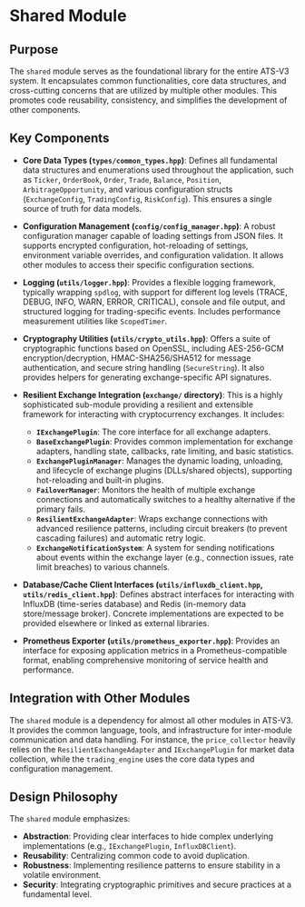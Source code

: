 # Shared Module

## Purpose

The `shared` module serves as the foundational library for the entire ATS-V3 system. It encapsulates common functionalities, core data structures, and cross-cutting concerns that are utilized by multiple other modules. This promotes code reusability, consistency, and simplifies the development of other components.

## Key Components

-   **Core Data Types (`types/common_types.hpp`)**:
    Defines all fundamental data structures and enumerations used throughout the application, such as `Ticker`, `OrderBook`, `Order`, `Trade`, `Balance`, `Position`, `ArbitrageOpportunity`, and various configuration structs (`ExchangeConfig`, `TradingConfig`, `RiskConfig`). This ensures a single source of truth for data models.

-   **Configuration Management (`config/config_manager.hpp`)**:
    A robust configuration manager capable of loading settings from JSON files. It supports encrypted configuration, hot-reloading of settings, environment variable overrides, and configuration validation. It allows other modules to access their specific configuration sections.

-   **Logging (`utils/logger.hpp`)**:
    Provides a flexible logging framework, typically wrapping `spdlog`, with support for different log levels (TRACE, DEBUG, INFO, WARN, ERROR, CRITICAL), console and file output, and structured logging for trading-specific events. Includes performance measurement utilities like `ScopedTimer`.

-   **Cryptography Utilities (`utils/crypto_utils.hpp`)**:
    Offers a suite of cryptographic functions based on OpenSSL, including AES-256-GCM encryption/decryption, HMAC-SHA256/SHA512 for message authentication, and secure string handling (`SecureString`). It also provides helpers for generating exchange-specific API signatures.

-   **Resilient Exchange Integration (`exchange/` directory)**:
    This is a highly sophisticated sub-module providing a resilient and extensible framework for interacting with cryptocurrency exchanges. It includes:
    -   **`IExchangePlugin`**: The core interface for all exchange adapters.
    -   **`BaseExchangePlugin`**: Provides common implementation for exchange adapters, handling state, callbacks, rate limiting, and basic statistics.
    -   **`ExchangePluginManager`**: Manages the dynamic loading, unloading, and lifecycle of exchange plugins (DLLs/shared objects), supporting hot-reloading and built-in plugins.
    -   **`FailoverManager`**: Monitors the health of multiple exchange connections and automatically switches to a healthy alternative if the primary fails.
    -   **`ResilientExchangeAdapter`**: Wraps exchange connections with advanced resilience patterns, including circuit breakers (to prevent cascading failures) and automatic retry logic.
    -   **`ExchangeNotificationSystem`**: A system for sending notifications about events within the exchange layer (e.g., connection issues, rate limit breaches) to various channels.

-   **Database/Cache Client Interfaces (`utils/influxdb_client.hpp`, `utils/redis_client.hpp`)**:
    Defines abstract interfaces for interacting with InfluxDB (time-series database) and Redis (in-memory data store/message broker). Concrete implementations are expected to be provided elsewhere or linked as external libraries.

-   **Prometheus Exporter (`utils/prometheus_exporter.hpp`)**:
    Provides an interface for exposing application metrics in a Prometheus-compatible format, enabling comprehensive monitoring of service health and performance.

## Integration with Other Modules

The `shared` module is a dependency for almost all other modules in ATS-V3. It provides the common language, tools, and infrastructure for inter-module communication and data handling. For instance, the `price_collector` heavily relies on the `ResilientExchangeAdapter` and `IExchangePlugin` for market data collection, while the `trading_engine` uses the core data types and configuration management.

## Design Philosophy

The `shared` module emphasizes:
-   **Abstraction**: Providing clear interfaces to hide complex underlying implementations (e.g., `IExchangePlugin`, `InfluxDBClient`).
-   **Reusability**: Centralizing common code to avoid duplication.
-   **Robustness**: Implementing resilience patterns to ensure stability in a volatile environment.
-   **Security**: Integrating cryptographic primitives and secure practices at a fundamental level.

